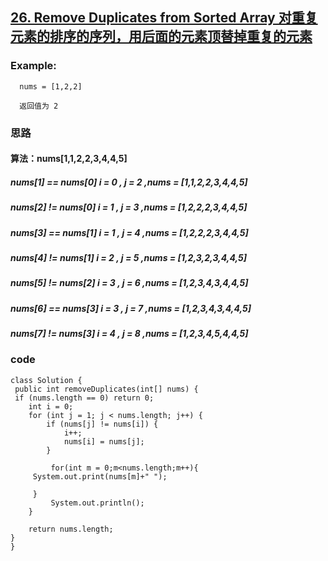 ## [26. Remove Duplicates from Sorted Array 对重复元素的排序的序列，用后面的元素顶替掉重复的元素 ](https://leetcode.com/problems/remove-duplicates-from-sorted-array/description/)


### Example:


      nums = [1,2,2]

      返回值为 2


### 思路

#### 算法：nums[1,1,2,2,3,4,4,5]

##### nums[1] == nums[0] i = 0 , j = 2 ,nums = [1,1,2,2,3,4,4,5]
##### nums[2] != nums[0] i = 1 , j = 3 ,nums = [1,2,2,2,3,4,4,5]
##### nums[3] == nums[1] i = 1 , j = 4 ,nums = [1,2,2,2,3,4,4,5]
##### nums[4] != nums[1] i = 2 , j = 5 ,nums = [1,2,3,2,3,4,4,5]
##### nums[5] != nums[2] i = 3 , j = 6 ,nums = [1,2,3,4,3,4,4,5]
##### nums[6] == nums[3] i = 3 , j = 7 ,nums = [1,2,3,4,3,4,4,5]
##### nums[7] != nums[3] i = 4 , j = 8 ,nums = [1,2,3,4,5,4,4,5]


### code
    class Solution {
     public int removeDuplicates(int[] nums) {
     if (nums.length == 0) return 0;
        int i = 0;
        for (int j = 1; j < nums.length; j++) {
            if (nums[j] != nums[i]) {
                i++;
                nums[i] = nums[j];
            }

             for(int m = 0;m<nums.length;m++){
         System.out.print(nums[m]+" ");

         }
             System.out.println();
        }

        return nums.length;
    }
    }
